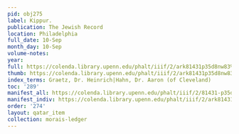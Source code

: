 ```yaml
---
pid: obj275
label: Kippur.
publication: The Jewish Record
location: Philadelphia
full_date: 10-Sep
month_day: 10-Sep
volume-notes:
year:
full: https://colenda.library.upenn.edu/phalt/iiif/2/ark81431p35d8nw83%2FSHA256E-s7502629--6b2c3905d89a3a66df10a3a473839c3fe942fa393e06de345cf826546c476692.jpeg/full/3500,/0/default.jpg
thumb: https://colenda.library.upenn.edu/phalt/iiif/2/ark81431p35d8nw83%2FSHA256E-s7502629--6b2c3905d89a3a66df10a3a473839c3fe942fa393e06de345cf826546c476692.jpeg/full/!200,200/0/default.jpg
index_terms: Graetz, Dr. Heinrich|Hahn, Dr. Aaron (of Cleveland)
toc: '289'
manifest_all: https://colenda.library.upenn.edu/phalt/iiif/2/81431-p35d8nw83/manifest
manifest_indiv: https://colenda.library.upenn.edu/phalt/iiif/2/ark81431p35d8nw83%2FSHA256E-s7502629--6b2c3905d89a3a66df10a3a473839c3fe942fa393e06de345cf826546c476692.jpeg
order: '274'
layout: qatar_item
collection: morais-ledger
---
```

